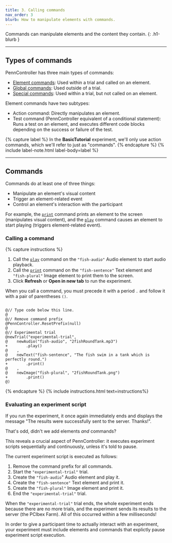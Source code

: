 ```yaml
---
title: 3. Calling commands
nav_order: 3
blurb: How to manipulate elements with commands.
---
```


Commands can manipulate elements and the content they contain.
{: .h1-blurb }

---

## Types of commands

PennController has three main types of commands:

+ [Element commands]({{site.baseurl}}/core-concepts/3_commands#element-commands):
Used within a trial and called on an element.
+ [Global commands]({{site.baseurl}}/core-concepts/3_commands#global-commands):
Used outside of a trial.
+ [Special commands]({{site.baseurl}}/core-concepts/3_commands#special-commands):
Used within a trial, but not called on an element.

Element commands have two subtypes:

+ Action command: Directly manipulates an element.
+ Test command (PennController equivalent of a conditional statement):
Runs a test on an element, and executes different code blocks depending on the
success or failure of the test.

{% capture label %}
In the **BasicTutorial** experiment, we'll only use action commands, which
we'll refer to just as "commands".
{% endcapture %}
{% include label-note.html label-body=label %}

---

## Commands

Commands do at least one of three things:

+ Manipulate an element's visual content
+ Trigger an element-related event
+ Control an element's interaction with the participant

For example, the
[`print`]({{site.baseurl}}/standard-element-commands/standard-print)
command prints an element to the screen (manipulates visual content), and the
[`play`]({{site.baseurl}}/audio/audio-play) command causes an element
to start playing (triggers element-related event).

### Calling a command

{% capture instructions %}
1. Call the
[`play`]({{site.baseurl}}/audio/audio-play)
command on the `"fish-audio"` Audio element to start audio playback.
2. Call the
[`print`]({{site.baseurl}}/standard-element-commands/standard-print)
command on the `"fish-sentence"` Text element and `"fish-plural"` Image
element to print them to the screen.
3. Click **Refresh** or **Open in new tab** to run the experiment.

When you call a command, you must precede it with a period `.` and follow
it with a pair of parentheses `()`.

<pre><code class="language-diff-javascript diff-highlight">
@// Type code below this line.
@
@// Remove command prefix
@PennController.ResetPrefix(null)
@
@// Experimental trial
@newTrial("experimental-trial",
@    newAudio("fish-audio", "2fishRoundTank.mp3")
+        .play()
@    ,
@    newText("fish-sentence", "The fish swim in a tank which is perfectly round.")
+        .print()
@    ,
@    newImage("fish-plural", "2fishRoundTank.png")
+        .print()
@)
</code></pre>
{% endcapture %}
{% include instructions.html text=instructions%}

### Evaluating an experiment script

If you run the experiment, it once again immediately ends and displays the
message "The results were successfully sent to the server. Thanks!".

That's odd, didn't we add elements *and* commands?

This reveals a crucial aspect of PennController: it executes experiment scripts
sequentially and continuously, unless it's told to pause.

The current experiment script is executed as follows:

1. Remove the command prefix for all commands.
2. Start the `"experimental-trial"` trial.
3. Create the `"fish-audio`" Audio element and play it.
4. Create the `"fish-sentence"` Text element and print it.
5. Create the `"fish-plural"` Image element and print it.
6. End the `"experimental-trial"` trial.

When the `"experimental-trial"` trial ends, the whole experiment ends because
there are no more trials, and the experiment sends its results to the server
(the PCIbex Farm). All of this occurred within a few milliseconds!

In order to give a participant time to actually interact with an experiment,
your experiment must include elements and commands that explictly pause
experiment script execution.
